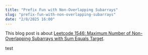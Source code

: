 ```yaml
---
title: "Prefix Fun with Non-Overlapping Subarrays"
slug: "prefix-fun-with-non-overlapping-subarrays"
date: "2/8/2025 16:00"
---
```

This blog post is about [Leetcode 1546: Maximum Number of Non-Overlapping Subarrays with Sum Equals Target](https://leetcode.com/problems/maximum-number-of-non-overlapping-subarrays-with-sum-equals-target).

test
